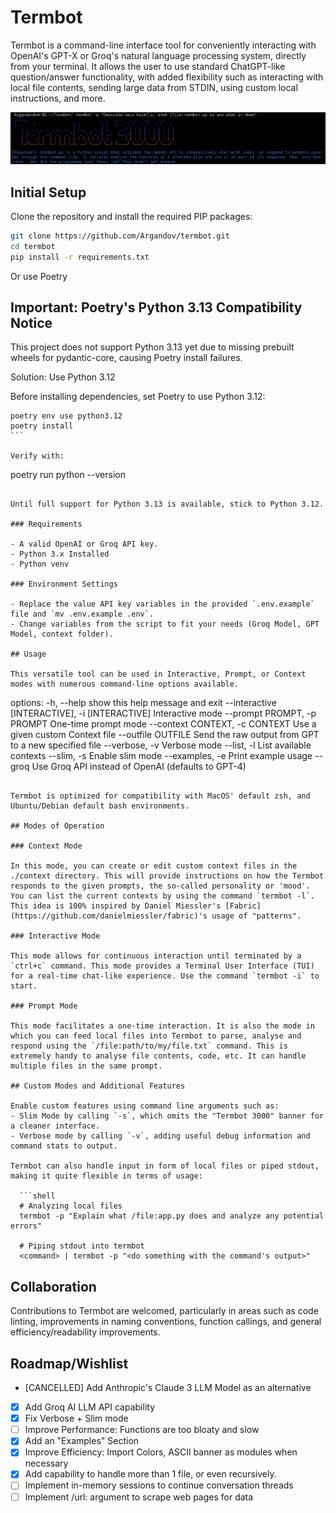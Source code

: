 # Termbot

Termbot is a command-line interface tool for conveniently interacting with OpenAI's GPT-X or Groq's natural language processing system, directly from your terminal. It allows the user to use standard ChatGPT-like question/answer functionality, with added flexibility such as interacting with local file contents, sending large data from STDIN, using custom local instructions, and more.

![Termbot Image](images/termbot-prompt-mode.png)


## Initial Setup

Clone the repository and install the required PIP packages:

```bash
git clone https://github.com/Argandov/termbot.git
cd termbot 
pip install -r requirements.txt
```
Or use Poetry

## Important: Poetry's Python 3.13 Compatibility Notice

This project does not support Python 3.13 yet due to missing prebuilt wheels for pydantic-core, causing Poetry install failures.

Solution: Use Python 3.12

Before installing dependencies, set Poetry to use Python 3.12:

```
poetry env use python3.12
poetry install
``` 

Verify with:

```
poetry run python --version
```

Until full support for Python 3.13 is available, stick to Python 3.12.

### Requirements

- A valid OpenAI or Groq API key.
- Python 3.x Installed
- Python venv

### Environment Settings

- Replace the value API key variables in the provided `.env.example` file and `mv .env.example .env`.
- Change variables from the script to fit your needs (Groq Model, GPT Model, context folder).

## Usage

This versatile tool can be used in Interactive, Prompt, or Context modes with numerous command-line options available. 

```
options:
  -h, --help            show this help message and exit
  --interactive [INTERACTIVE], -i [INTERACTIVE]
                        Interactive mode
  --prompt PROMPT, -p PROMPT
                        One-time prompt mode
  --context CONTEXT, -c CONTEXT
                        Use a given custom Context file
  --outfile OUTFILE     Send the raw output from GPT to a new specified file
  --verbose, -v         Verbose mode
  --list, -l            List available contexts
  --slim, -s            Enable slim mode
  --examples, -e        Print example usage
  --groq                Use Groq API instead of OpenAI (defaults to GPT-4)
```

Termbot is optimized for compatibility with MacOS' default zsh, and Ubuntu/Debian default bash environments.

## Modes of Operation

### Context Mode 

In this mode, you can create or edit custom context files in the ./context directory. This will provide instructions on how the Termbot responds to the given prompts, the so-called personality or 'mood'. You can list the current contexts by using the command `termbot -l`. This idea is 100% inspired by Daniel Miessler's [Fabric](https://github.com/danielmiessler/fabric)'s usage of "patterns".

### Interactive Mode

This mode allows for continuous interaction until terminated by a `ctrl+c` command. This mode provides a Terminal User Interface (TUI) for a real-time chat-like experience. Use the command `termbot -i` to start.

### Prompt Mode

This mode facilitates a one-time interaction. It is also the mode in which you can feed local files into Termbot to parse, analyse and respond using the `/file:path/to/my/file.txt` command. This is extremely handy to analyse file contents, code, etc. It can handle multiple files in the same prompt.

## Custom Modes and Additional Features

Enable custom features using command line arguments such as:
- Slim Mode by calling `-s`, which omits the "Termbot 3000" banner for a cleaner interface.
- Verbose mode by calling `-v`, adding useful debug information and command stats to output.

Termbot can also handle input in form of local files or piped stdout, making it quite flexible in terms of usage:

  ```shell
  # Analyzing local files
  termbot -p "Explain what /file:app.py does and analyze any potential errors"

  # Piping stdout into termbot
  <command> | termbot -p "<do something with the command's output>"

  ```

## Collaboration

Contributions to Termbot are welcomed, particularly in areas such as code linting, improvements in naming conventions, function callings, and general efficiency/readability improvements.

## Roadmap/Wishlist

- [CANCELLED] Add Anthropic's Claude 3 LLM Model as an alternative
- [x] Add Groq AI LLM API capability
- [x] Fix Verbose + Slim mode
- [ ] Improve Performance: Functions are too bloaty and slow
- [X] Add an "Examples" Section
- [X] Improve Efficiency: Import Colors, ASCII banner as modules when necessary 
- [X] Add capability to handle more than 1 file, or even recursively.
- [ ] Implement in-memory sessions to continue conversation threads
- [ ] Implement /url: argument to scrape web pages for data
